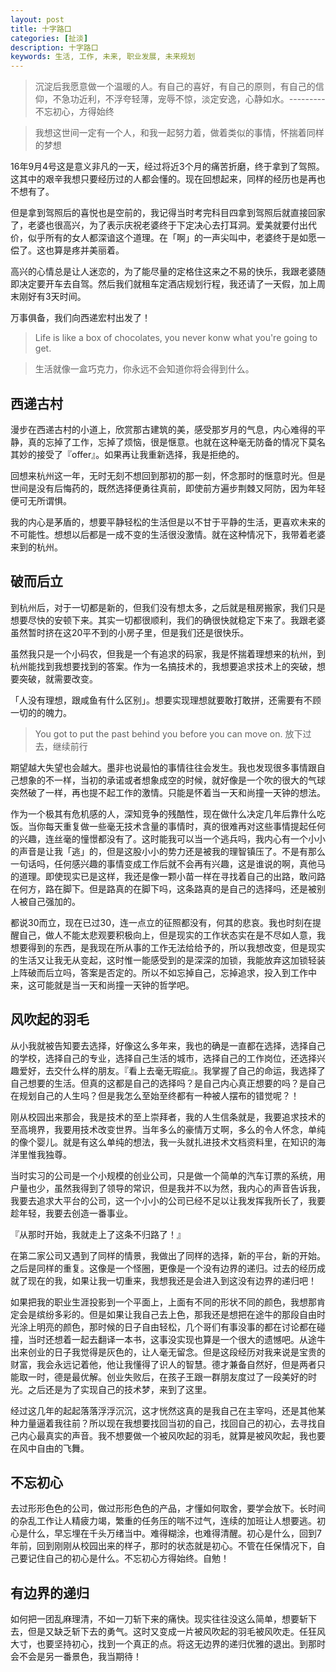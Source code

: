 ```yaml
---
layout: post
title: 十字路口
categories: [扯淡]
description: 十字路口
keywords: 生活, 工作, 未来, 职业发展, 未来规划
---
```


> 沉淀后我愿意做一个温暖的人。有自己的喜好，有自己的原则，有自己的信仰，不急功近利，不浮夸轻薄，宠辱不惊，淡定安逸，心静如水。---------不忘初心，方得始终

> 我想这世间一定有一个人，和我一起努力着，做着类似的事情，怀揣着同样的梦想 


16年9月4号这是意义非凡的一天，经过将近3个月的痛苦折磨，终于拿到了驾照。这其中的艰辛我想只要经历过的人都会懂的。现在回想起来，同样的经历也是再也不想有了。

但是拿到驾照后的喜悦也是空前的，我记得当时考完科目四拿到驾照后就直接回家了，老婆也很高兴，为了表示庆祝老婆终于下定决心去打耳洞。爱美就要付出代价，似乎所有的女人都深谙这个道理。在「啊」的一声尖叫中，老婆终于是如愿一偿了。这也算是疼并美丽着。

高兴的心情总是让人迷恋的，为了能尽量的定格住这来之不易的快乐，我跟老婆随即决定要开车去自驾。然后我们就租车定酒店规划行程，我还请了一天假，加上周末刚好有3天时间。

万事俱备，我们向西递宏村出发了！

> Life is like a box of chocolates, you never konw what you're going to get.

> 生活就像一盒巧克力，你永远不会知道你将会得到什么。

## 西递古村
漫步在西递古村的小道上，欣赏那古建筑的美，感受那岁月的气息，内心难得的平静，真的忘掉了工作，忘掉了烦恼，很是惬意。也就在这种毫无防备的情况下莫名其妙的接受了『offer』。如果再让我重新选择，我是拒绝的。

回想来杭州这一年，无时无刻不想回到那初的那一刻，怀念那时的惬意时光。但是世间是没有后悔药的，既然选择便勇往真前，即使前方遍步荆棘又阿防，因为年轻便可无所谓惧。

我的内心是茅盾的，想要平静轻松的生活但是以不甘于平静的生活，更喜欢未来的不可能性。想想以后都是一成不变的生活很没激情。就在这种情况下，我带着老婆来到的杭州。

## 破而后立
到杭州后，对于一切都是新的，但我们没有想太多，之后就是租房搬家，我们只是想要尽快的安顿下来。其实一切都很顺利，我们的确很快就稳定下来了。我跟老婆虽然暂时挤在这20平不到的小房子里，但是我们还是很快乐。

虽然我只是一个小码农，但我是一个有追求的码家，我是怀揣着理想来的杭州，到杭州能找到我想要找到的答案。作为一名搞技术的，我想要追求技术上的突破，想要突破，就需要改变。

「人没有理想，跟咸鱼有什么区别」。想要实现理想就要敢打敢拼，还需要有不顾一切的的魄力。

> You got to put the past behind you before you can move on.
> 放下过去，继续前行

期望越大失望也会越大。墨非也说最怕的事情往往会发生。我也发现很多事情跟自己想象的不一样，当初的承诺或者想象成空的时候，就好像是一个吹的很大的气球突然破了一样，再也提不起工作的激情。只能是怀着当一天和尚撞一天钟的想法。

作为一个极其有危机感的人，深知竞争的残酷性，现在做什么决定几年后靠什么吃饭。当你每天重复做一些毫无技术含量的事情时，真的很难再对这些事情提起任何的兴趣，连丝毫的憧憬都没有了。这时能我可以当一个逃兵吗，我内心有一个小小的声音是让我「逃」的，但是这股小小的势力还是被我的理智镇压了。不是有那么一句话吗，任何感兴趣的事情变成工作后就不会再有兴趣，这是谁说的啊，真他马的道理。即使现实已是这样，我还是像一颗小苗一样在寻找着自己的出路，敢问路在何方，路在脚下。但是路真的在脚下吗，这条路真的是自己的选择吗，还是被别人被自己强加的。

都说30而立，现在已过30，连一点立的征照都没有，何其的悲哀。我也时刻在提醒自己，做人不能太悲观要积极向上，但是现实的工作状态实在是不尽如人意，我想要得到的东西，是我现在所从事的工作无法给给予的，所以我想改变，但是现实的生活又让我无从变起，这时惟一能感受到的是深深的加锁，我能放弃这加锁轻装上阵破而后立吗，答案是否定的。所以不如忘掉自己，忘掉追求，投入到工作中来，这可能就是当一天和尚撞一天钟的哲学吧。

## 风吹起的羽毛
从小我就被告知要去选择，好像这么多年来，我也的确是一直都在选择，选择自己的学校，选择自己的专业，选择自己生活的城市，选择自己的工作岗位，还选择兴趣爱好，去交什么样的朋友。『看上去毫无瑕疵』。我掌握了自己的命运，我选择了自己想要的生活。但真的这都是自己的选择吗？是自己内心真正想要的吗？是自己在规划自己的人生吗？但是我怎么至始至终都有一种被人摆布的错觉呢？！

刚从校园出来那会，我是技术的至上崇拜者，我的人生信条就是，我要追求技术的至高境界，我要用技术改变世界。当年多么的豪情万丈啊，多么的令人怀念，单纯的像个婴儿。就是有这么单纯的想法，我一头就扎进技术文档资料里，在知识的海洋里惟我独尊。

当时实习的公司是一个小规模的创业公司，只是做一个简单的汽车订票的系统，用户量也少，虽然我得到了领导的常识，但是我并不以为然，我内心的声音告诉我，我要去追求大平台的公司，这一个小小的公司已经不足以让我发挥我所长了，我要趁年轻，我要去创造一番事业。

『从那时开始，我就走上了这条不归路了！』

在第二家公司又遇到了同样的情景，我做出了同样的选择，新的平台，新的开始。之后是同样的重复。这像是一个怪圈，更像是一个没有边界的递归。过去的经历成就了现在的我，如果让我一切重来，我想我还是会进入到这没有边界的递归吧！

如果把我的职业生涯投影到一个平面上，上面有不同的形状不同的颜色，我想那肯定会是缤纷多彩的。但是如果让我自己去上色，那我还是想把在途牛的那段自由时光涂上明亮的颜色，那时候的日子自由轻松，几个哥们有事没事的都在讨论都在碰撞，当时还想着一起去翻译一本书，这事没实现也算是一个很大的遗憾吧。从途牛出来创业的日子我觉得是灰色的，让人毫无留念。但是这段经历对我来说是宝贵的财富，我会永远记着他，他让我懂得了识人的智慧。德才兼备自然好，但是两者只能取一时，德是最优解。创业失败后，在孩子王跟一群朋友度过了一段美好的时光。之后还是为了实现自己的技术梦，来到了这里。

经过这几年的起起落落浮浮沉沉，这才恍然这真的是我自己在主宰吗，还是其他某种力量逼着我往前？所以现在我想要找回当初的自己，找回自己的初心，去寻找自己内心最真实的声音。我不想要做一个被风吹起的羽毛，就算是被风吹起，我也要在风中自由的飞舞。

## 不忘初心
去过形形色色的公司，做过形形色色的产品，才懂如何取舍，要学会放下。长时间的杂乱工作让人精疲力竭，繁重的任务压的喘不过气，连续的加班让人想要逃。初心是什么，早忘埋在千头万绪当中。难得糊涂，也难得清醒。初心是什么，回到7年前，回到刚刚从校园出来的样子，那时的状态就是初心。不管在任保情况下，自己要记住自己的初心是什么。不忘初心方得始终。自勉！

## 有边界的递归
如何把一团乱麻理清，不如一刀斩下来的痛快。现实往往没这么简单，想要斩下去，但是又缺乏斩下去的勇气。这时又变成一片被风吹起的羽毛被风吹走。任狂风大寸，也要坚持初心，找到一个真正的点。将这无边界的递归优雅的退出。到那时会不会是另一番景色，我当期待！


